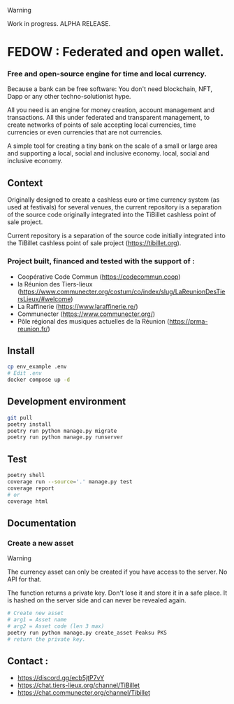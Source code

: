 > [!WARNING]  
> Work in progress. ALPHA RELEASE.

# FEDOW : Federated and open wallet.

### Free and open-source engine for time and local currency.

Because a bank can be free software:
You don't need blockchain, NFT, Dapp or any other techno-solutionist hype.

All you need is an engine for money creation, account management and transactions.
All this under federated and transparent management, to create networks of points of sale accepting local currencies,
time currencies or even currencies that are not currencies.

A simple tool for creating a tiny bank on the scale of a small or large area and supporting a local, social and
inclusive economy.
local, social and inclusive economy.

## Context

Originally designed to create a cashless euro or time currency system (as used at festivals) for several venues, the
current repository is a separation of the source code originally integrated into the TiBillet cashless point of sale
project.

Current repository is a separation of the source code initially integrated into the TiBillet cashless point of sale
project (https://tibillet.org).

### Project built, financed and tested with the support of :

- Coopérative Code Commun (https://codecommun.coop)
- la Réunion des Tiers-lieux (https://www.communecter.org/costum/co/index/slug/LaReunionDesTiersLieux/#welcome)
- La Raffinerie (https://www.laraffinerie.re/)
- Communecter (https://www.communecter.org/)
- Pôle régional des musiques actuelles de la Réunion (https://prma-reunion.fr/)

## Install

```bash
cp env_example .env
# Edit .env 
docker compose up -d
```

## Development environment

```bash
git pull
poetry install
poetry run python manage.py migrate
poetry run python manage.py runserver
```

## Test

```bash
poetry shell
coverage run --source='.' manage.py test
coverage report
# or 
coverage html
```

## Documentation

### Create a new asset

> [!WARNING]  
> The currency asset can only be created if you have access to the server. No API for that.
> 
>The function returns a private key. Don't lose it and store it in a safe place. It is hashed on the server side and
can never be revealed again.

```bash
# Create new asset
# arg1 = Asset name
# arg2 = Asset code (len 3 max)
poetry run python manage.py create_asset Peaksu PKS
# return the private key.
```

## Contact :

- https://discord.gg/ecb5jtP7vY
- https://chat.tiers-lieux.org/channel/TiBillet
- https://chat.communecter.org/channel/Tibillet